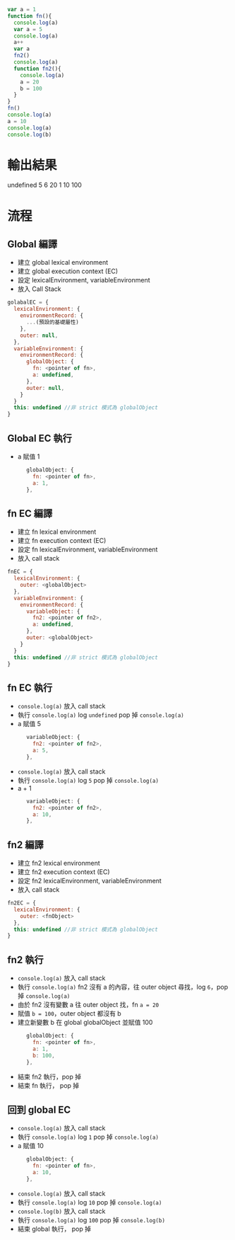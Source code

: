 ```javascript
var a = 1
function fn(){
  console.log(a) 
  var a = 5
  console.log(a)
  a++
  var a
  fn2()
  console.log(a)
  function fn2(){
    console.log(a)
    a = 20
    b = 100
  }
}
fn()
console.log(a)
a = 10
console.log(a)
console.log(b)
```

# 輸出結果
undefined
5
6
20
1
10
100

# 流程

## Global 編譯
- 建立 global lexical environment 
- 建立 global execution context (EC)
- 設定 lexicalEnvironment, variableEnvironment
- 放入 Call Stack 

```javascript
golabalEC = {
  lexicalEnvironment: {
    environmentRecord: {
      ...(預設的基礎屬性)
    },
    outer: null,
  },
  variableEnvironment: {
    environmentRecord: {
      globalObject: {
        fn: <pointer of fn>,
        a: undefined,
      },
      outer: null,
    }
  }
  this: undefined //非 strict 模式為 globalObject
}
```

## Global EC 執行

- a 賦值 1 
```javascript
      globalObject: {
        fn: <pointer of fn>,
        a: 1,
      },
```

## fn EC 編譯

- 建立 fn lexical environment 
- 建立 fn execution context (EC) 
- 設定 fn lexicalEnvironment, variableEnvironment
- 放入 call stack

```javascript
fnEC = {
  lexicalEnvironment: {
    outer: <globalObject>
  },
  variableEnvironment: {
    environmentRecord: {
      variableObject: {
        fn2: <pointer of fn2>,
        a: undefined,
      },
      outer: <globalObject>
    }
  }
  this: undefined //非 strict 模式為 globalObject
}
```

## fn EC 執行 
- `console.log(a)` 放入 call stack  
- 執行 `console.log(a)` log `undefined` pop 掉 `console.log(a)`
- a 賦值 5 

```javascript
      variableObject: {
        fn2: <pointer of fn2>,
        a: 5,
      },
```
- `console.log(a)` 放入 call stack  
- 執行 `console.log(a)` log `5` pop 掉 `console.log(a)`
- a + 1
```javascript
      variableObject: {
        fn2: <pointer of fn2>,
        a: 10,
      },
```

## fn2 編譯

- 建立 fn2 lexical environment 
- 建立 fn2 execution context (EC) 
- 設定 fn2 lexicalEnvironment, variableEnvironment
- 放入 call stack

```javascript
fn2EC = {
  lexicalEnvironment: {
    outer: <fnObject>
  },
  this: undefined //非 strict 模式為 globalObject
}
```

## fn2 執行
- `console.log(a)` 放入 call stack  
- 執行 `console.log(a)` fn2 沒有 a 的內容，往 outer object 尋找，log `6`，pop 掉 `console.log(a)`
- 由於 fn2 沒有變數 a 往 outer object 找，fn `a = 20`
- 賦值 `b = 100`，outer object 都沒有 b 
- 建立新變數 b 在 global globalObject 並賦值 100

```javascript
      globalObject: {
        fn: <pointer of fn>,
        a: 1,
        b: 100,
      },
```

- 結束 fn2 執行，pop 掉
- 結束 fn 執行， pop 掉

## 回到 global EC 
- `console.log(a)` 放入 call stack 
- 執行 `console.log(a)` log `1` pop 掉 `console.log(a)`
- a 賦值 10 
```javascript
      globalObject: {
        fn: <pointer of fn>,
        a: 10,
      },
```
- `console.log(a)` 放入 call stack 
- 執行 `console.log(a)` log `10` pop 掉 `console.log(a)`
- `console.log(b)` 放入 call stack 
- 執行 `console.log(a)` log `100` pop 掉 `console.log(b)`
- 結束 global 執行， pop 掉



